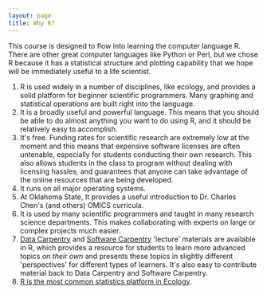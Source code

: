 ```yaml
---
layout: page
title: Why R?
---
```


This course is designed to flow into learning the computer language R. There are 
other great computer languages like Python or Perl, but we chose R because it has a 
statistical structure and plotting capability that we hope will be immediately 
useful to a life scientist.


1.  R is used widely in a number of disciplines, like ecology, and provides a 
    solid platform for beginner scientific programmers. Many graphing and 
    statistical operations are built right into the language.
2.  It is a broadly useful and powerful language. This means that you should 
    be able to do almost anything you want to do using R, and it should 
    be relatively easy to accomplish.
3.  It's free. Funding rates for scientific research are extremely low
    at the moment and this means that expensive software licenses are
    often untenable, especially for students conducting their own
    research. This also allows students in the class to program without 
    dealing with licensing hassles, and
    guarantees that anyone can take advantage of the online resources
    that are being developed.
4.  It runs on all major operating systems.
5.  At Oklahoma State, It provides a useful introduction to Dr. Charles Chen's 
    (and others) OMICS curricula.
6.  It is used by many scientific programmers and taught in many research
    science departments. This makes collaborating with experts
    on large or complex projects much easier.
7.  [Data Carpentry](http://datacarpentry.org) and [Software Carpentry](http://softwarecarpentry.org) 'lecture' materials are available
    in R, which provides a resource for students to learn more
    advanced topics *on their own* and presents these topics in 
	slightly different 'perspectives' for different types
	of learners.  It's also easy to contribute material back to Data 
    Carpentry and Software Carpentry.
8.  [R is the most common statistics platform in Ecology](http://onlinelibrary.wiley.com/doi/10.1002/ecs2.1394/abstract).
